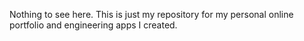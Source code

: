Nothing to see here. This is just my repository for my personal online portfolio and engineering apps I created.
